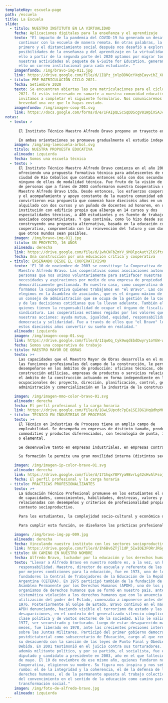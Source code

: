 ```yaml
---
templateKey: escuela-page
path: /escuela
title: La Escuela
slide:
  - titulo: NUESTRO INSTITUTO EN LA VIRTUALIDAD
    fecha: Aplicaciones digitales para la enseñanza y el aprendizaje
    texto: "El impacto de la pandemia del COVID-19 ha generado un desafío enorme:
      continuar con la escuela de manera remota. En otras palabras, la cuarenta
      primero y el distanciamiento social después nos desafió a explorar las
      posibilidades de la enseñanza y del aprendizaje en la virtualidad. Por
      ello a partir de la segunda parte del 2020 optamos por migrar todas
      nuestras actividades al paquete de G-Suite for Education, generando para
      ello un correo institucional para cada estudiante. "
    imagenfondo: /img/bravo-img-011.jpg
    link: https://drive.google.com/file/d/1IQPz_jnlpBDNQcYXqbEayvibZ_XL7M4f/view?usp=sharing
  - titulo: PRE MATRICULACIÓN CICLO 2021.
    fecha: Setiembre 2020
    texto: Se encuentran abiertas las pre matriculaciones para el ciclo lectivo
      2021. Si estás interesado en sumarte a nuestra comunidad educativa, te
      invitamos a completar el siguiente formulario. Nos comunicaremos a la
      brevedad una vez que lo hayas enviado.
    imagenfondo: /img/imagen-coop-01.svg
    link: https://docs.google.com/forms/d/e/1FAIpQLScSqDDScgV81WpiX5AJc5hkqHLe2H-0SiaLyO_Xg-b8AmE2hA/viewform
notas:
  - texto: >
      
      El Instituto Técnico Maestro Alfredo Bravo propone un trayecto educativo técnico de siete años de duración. Como unidad pedagógica y organizativa nuestra propuesta educativa está constituida por dos Ciclos, siendo el primero de ellos Básico (Primer Ciclo) de tres años de duración y el Segundo Ciclo, de cuatro años de duración, con dos orientaciones: Maestro Mayor de Obras (MMO) e Industria de Procesos (IP).

      En ambas orientaciones se promueve gradualmente el estudio independiente que contribuye al trabajo autogestivo como también se favorecen las prácticas colaborativas, cooperativas y solidarias. Se pone especial énfasis en la correspondencia y articulación teórico-práctica en aras al desarrollo y adquisición de capacidades específicas para el futuro desempeño del técnico
    imagen: /img/img-laescuela-arbol.svg
    titulo: NUESTRA PROPUESTA EDUCATIVA
    alineado: izquierda
    fecha: Somos una escuela técnica
  - texto: >
      El Instituto Técnico Maestro Alfredo Bravo comienza en el año 2004
      ofreciendo una propuesta formativa técnica para adolescentes de nuestra
      ciudad de Río Ceballos que contaba entonces sólo con dos secundarios,
      ninguno de ellos de modalidad técnica. Fue fruto de la visión de un grupo
      de personas que a fines de 2003 conformaron nuestra Cooperativa de Trabajo
      Maestro Alfredo Bravo Ltda. Desde entonces, los esfuerzos cooperativistas
      y el acompañamiento y apoyo constante de la nuestra comunidad educativa,
      convirtieron esa propuesta que comenzó hace dieciséis años en un edificio
      alquilado con dos cursos y un puñado de docentes ad honorem, en una
      institución con edificio propio que alberga en 14 cursos y dos
      especialidades técnicas, a 400 estudiantes y es fuente de trabajo de 70
      asociados cooperativistas. Y que continúa, como lo hizo desde sus inicios,
      construyendo una propuesta alternativa, basada en la educación crítica y
      cooperativa, comprometida con la reinvención del futuro y con dar lugar a
      que otros mundos sean posibles.
    imagen: /img/bravo-img-011.jpg
    titulo: UN PROYECTO, 16 AÑOS
    alineado: derecha
    link: https://drive.google.com/file/d/1whCNFbZmYV_9M8lpcAutY2l6SftdD_ev/view?usp=sharing
    fecha: Una construcción por una educación crítica y cooperativa
  - titulo: ENSEÑANDO DESDE EL COOPERATIVISMO
    texto: 'El 10 de noviembre de 2003 se constituye la Cooperativa de Trabajo
      Maestro Alfredo Bravo. Las cooperativas somos asociaciones autónomas de
      personas que nos unimos voluntariamente para satisfacer nuestras
      necesidades y aspiraciones por medio de una empresa de propiedad conjunta,
      democráticamente gestionada. En nuestro caso, como cooperativa de trabajo,
      formamos la Cooperativa quienes trabajamos en "el Bravo". Las cooperativas
      elegimos en la Asamblea de asociados, que es el órgano máximo de gobierno,
      un consejo de administración que se ocupa de la gestión de la Cooperativa
      y de las decisiones cotidianas que la llevan adelante. También elegimos a
      quienes tienen la responsabilidad de ocupar el órgano de fiscalización: la
      sindicatura. Las cooperativas estamos regidas por los valores que guían
      nuestras acciones: ayuda mutua, igualdad, equidad, responsabilidad,
      democracia y solidaridad. Fue a través de ellos que "el Bravo" logró en
      estos dieciséis años convertir su sueño en realidad.'
    alineado: izquierda
    imagen: /img/imagen-coop-01.svg
    link: https://drive.google.com/file/d/1IqwOq_Cyk9wqdEbdDwyry1oYEW-wx-kQ/view?usp=sharing
    fecha: Somos una cooperativa de trabajo
  - titulo: MAESTRO MAYOR DE OBRAS
    texto: >+
      Las capacidades que el Maestro Mayor de Obras desarrolla en el marco de
      las funciones profesionales del campo de la construcción, le permiten
      desempeñarse en los ámbitos de producción: oficinas técnicas, obras de
      construcción edilicias, empresas de productos o servicios relacionados con
      el ámbito de la construcción actuando en forma independiente en las áreas
      ocupacionales de: proyecto, dirección, planificación, control, gestión,
      administración y comercialización en la industria de la construcción...

    imagen: /img/imagen-mmo-color-bravo-01.svg
    alineado: derecha
    fecha: El perfil profesional y la carga horaria
    link: https://drive.google.com/file/d/1GwLSUpcdc7pEa1SEJBG1HqQdhpMKbUXW/view?usp=sharing
  - titulo: TÉCNICO EN INDUSTRIAS DE PROCESOS
    texto: >+
      El Técnico en Industrias de Procesos tiene un amplio campo de
      empleabilidad. Se desempeña en empresas de distinto tamaño, productoras de
      commodities y productos diferenciados, con tecnología de punta, intermedia
      o elemental.

      Se desenvuelve tanto en empresas industriales, en empresas contratistas que brindan servicios en el área industrial, como en emprendimientos generados por el técnico o por pequeños equipos de profesionales.

      Su formación le permite una gran movilidad interna (distintos sectores) y externa (distintos tipos de empresa); en el mercado de trabajo y lo prepara para trabajar interdisciplinariamente y en equipo para adaptarse y aprender nuevos roles y continuar su formación a lo largo de toda su vida profesional.

    imagen: /img/imagen-ip-color-bravo-01.svg
    alineado: derecha
    link: https://drive.google.com/file/d/171hqxY8FYya9BvrLg42sHvAlFsojHB0R/view?usp=sharing
    fecha: El perfil profesional y la carga horaria
  - titulo: PRÁCTICAS PROFESIONALIZANTES
    texto: >+
      La Educación Técnico Profesional promueve en los estudiantes el desarrollo
      de capacidades, conocimientos, habilidades, destrezas, valores y actitudes
      relacionadas con desempeños y criterios de profesionalidad propios del
      contexto socioproductivo.

      Para los estudiantes, la complejidad socio-cultural y económica del mundo productivo sólo puede ser aprehendida a través de una participación vivencial en distintas actividades de los procesos de producción de bienes y servicios.

      Para cumplir esta función, se diseñaron las prácticas profesionalizantes, que  buscan acercar las lógicas del mundo del trabajo y la producción a las del sistema educativo...

    imagen: /img/bravo-img-pp-009.jpg
    alineado: derecha
    fecha: Vinculando nuestro instituto con los sectores socioproductivos
    link: https://drive.google.com/file/d/1h6Bv6ZTjl1dP_5IwIOE3FORrJRGgNFJx/view?usp=sharing
  - titulo: UN CAMINO EN NUESTRO NOMBRE
    fecha: Alfredo Bravo, luchador por la educación y los derechos humanos
    texto: "Llevar a Alfredo Bravo en nuestro nombre es, a la vez, un honor y una
      responsabilidad. Maestro, director de escuela y referente de las luchas
      por mejores condiciones para la educación, fue en 1973, uno de los
      fundadores la Central de Trabajadores de la Educación de la República
      Argentina (CETERA). En 1975 participó también de la fundación de la
      Asamblea Permanente por los Derechos Humanos (APDH), uno de los primeros
      organismos de derechos humanos que se formó en nuestro país, ante la
      sistemática violación a los derechos humanos que con la anuencia y la
      utilización del poder del Estado, comenzaba a imponerse antes del golpe de
      1976. Posteriormente al Golpe de Estado, Bravo continuó en el marco de la
      APDH denunciando, haciendo visible el terrorismo de estado y las
      desapariciones, en el contexto del generalizado silencio cómplice de la
      clase política y de vastos sectores de la sociedad. Ello le valió, en
      1977, ser secuestrado y torturado. Luego de estar desaparecido más de 10
      meses, fue liberado en 1978, ante las crecientes presiones internacionales
      sobre las Juntas Militares. Participó del primer gobierno democrático
      postdictatorial como subsecretario de Educación, cargo al que renunció por
      su desacuerdo con la sanción de las leyes de Punto Final y Obediencia
      Debida. En 2001 testimonió en el juicio contra sus torturadores. Fue
      además militante político, y por su partido, el socialista, fue electo
      diputado y candidato a presidente en 2003, año en el que falleció, un 26
      de mayo. El 10 de noviembre de ese mismo año, quienes fundaron nuestra
      Cooperativa, eligieron su nombre. Su figura nos inspira y nos señala el
      rumbo: el de la integridad y la coherencia, el de la defensa de los
      derechos humanos, el de la permanente apuesta al trabajo colectivo y el
      del convencimiento en el sentido de la educación como camino para la
      transformación social."
    imagen: /img/foto-de-alfredo-bravo.jpg
    alineado: izquierda
---
```

